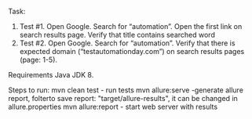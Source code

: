 Task:
1. Test #1. Open Google. Search for “automation”. Open the first link
on search results page. Verify that title contains searched word
2. Test #2. Open Google. Search for “automation”. Verify that there is
expected domain (“testautomationday.com”) on search results
pages (page: 1-5).

Requirements
Java JDK 8.

Steps to run:
mvn clean test - run tests
mvn allure:serve -generate allure report, folterto save report: "target/allure-results", it can be changed in allure.properties
mvn allure:report - start web server with results
